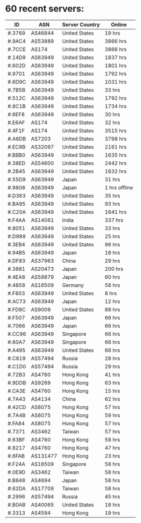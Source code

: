 # 60 recent servers:

| ID | ASN | Server Country | Online |
| ------ | ------ | ------ | ------ |
| #.3769 | AS46844 | United States | 19 hrs |
| #.9AC4 | AS53889 | United States | 3866 hrs |
| #.7CCE | AS174 | United States | 3866 hrs |
| #.14D9 | AS63949 | United States | 1837 hrs |
| #.602D | AS63949 | United States | 1801 hrs |
| #.9701 | AS63949 | United States | 1792 hrs |
| #.6D9C | AS63949 | United States | 1031 hrs |
| #.7B5B | AS63949 | United States | 33 hrs |
| #.512C | AS63949 | United States | 1792 hrs |
| #.8C1B | AS63949 | United States | 1734 hrs |
| #.6EF8 | AS63949 | United States | 30 hrs |
| #.E6AF | AS174 | United States | 32 hrs |
| #.4F1F | AS174 | United States | 3515 hrs |
| #.A6DB | AS7203 | United States | 3798 hrs |
| #.EC8B | AS32097 | United States | 2161 hrs |
| #.BBB0 | AS63949 | United States | 1635 hrs |
| #.38ED | AS54600 | United States | 2442 hrs |
| #.2B45 | AS63949 | United States | 1632 hrs |
| #.55D9 | AS63949 | Japan | 31 hrs |
| #.9808 | AS63949 | Japan | 1 hrs offline |
| #.D363 | AS63949 | United States | 35 hrs |
| #.BA95 | AS63949 | United States | 93 hrs |
| #.C20A | AS63949 | United States | 1641 hrs |
| #.F4AA | AS14061 | India | 337 hrs |
| #.8051 | AS63949 | United States | 33 hrs |
| #.D989 | AS63949 | United States | 25 hrs |
| #.3EB4 | AS63949 | United States | 96 hrs |
| #.94B5 | AS63949 | Japan | 18 hrs |
| #.DF83 | AS37963 | China | 29 hrs |
| #.3881 | AS20473 | Japan | 200 hrs |
| #.4EA8 | AS58879 | Japan | 60 hrs |
| #.4858 | AS16509 | Germany | 58 hrs |
| #.F803 | AS63949 | United States | 8 hrs |
| #.AC73 | AS63949 | Japan | 12 hrs |
| #.FD8C | AS9009 | United States | 88 hrs |
| #.F507 | AS63949 | Japan | 66 hrs |
| #.7066 | AS63949 | Japan | 66 hrs |
| #.CC96 | AS63949 | Singapore | 66 hrs |
| #.60A7 | AS63949 | Singapore | 66 hrs |
| #.A495 | AS63949 | United States | 66 hrs |
| #.C819 | AS57494 | Russia | 28 hrs |
| #.C1D0 | AS57494 | Russia | 29 hrs |
| #.72B3 | AS4760 | Hong Kong | 41 hrs |
| #.9DDB | AS9269 | Hong Kong | 63 hrs |
| #.CA3E | AS4760 | Hong Kong | 15 hrs |
| #.7A43 | AS4134 | China | 62 hrs |
| #.42CD | AS8075 | Hong Kong | 57 hrs |
| #.7A4B | AS8075 | Hong Kong | 59 hrs |
| #.FA84 | AS8075 | Hong Kong | 57 hrs |
| #.7371 | AS3462 | Taiwan | 57 hrs |
| #.63BF | AS4760 | Hong Kong | 58 hrs |
| #.8217 | AS4760 | Hong Kong | 47 hrs |
| #.6FAB | AS131477 | Hong Kong | 23 hrs |
| #.F24A | AS16509 | Singapore | 58 hrs |
| #.0E9D | AS3462 | Taiwan | 58 hrs |
| #.B848 | AS4694 | Japan | 58 hrs |
| #.62DA | AS17709 | Taiwan | 58 hrs |
| #.2996 | AS57494 | Russia | 45 hrs |
| #.B0AB | AS40065 | United States | 18 hrs |
| #.3313 | AS4594 | Hong Kong | 19 hrs |

